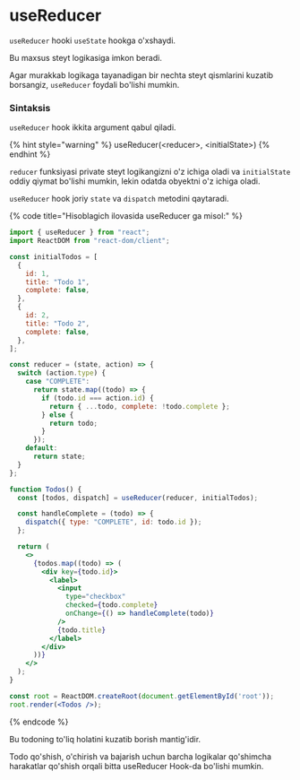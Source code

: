 # useReducer

`useReducer` hooki `useState` hookga o'xshaydi.

Bu maxsus steyt logikasiga imkon beradi.

Agar murakkab logikaga tayanadigan bir nechta steyt qismlarini kuzatib borsangiz, `useReducer` foydali bo'lishi mumkin.

### Sintaksis

`useReducer` hook ikkita argument qabul qiladi.

{% hint style="warning" %}
useReducer(\<reducer>, \<initialState>)
{% endhint %}

`reducer` funksiyasi private steyt logikangizni o'z ichiga oladi va `initialState` oddiy qiymat bo'lishi mumkin, lekin odatda obyektni o'z ichiga oladi.

`useReducer` hook joriy `state` va `dispatch` metodini qaytaradi.

{% code title="Hisoblagich ilovasida useReducer ga misol:" %}
```jsx
import { useReducer } from "react";
import ReactDOM from "react-dom/client";

const initialTodos = [
  {
    id: 1,
    title: "Todo 1",
    complete: false,
  },
  {
    id: 2,
    title: "Todo 2",
    complete: false,
  },
];

const reducer = (state, action) => {
  switch (action.type) {
    case "COMPLETE":
      return state.map((todo) => {
        if (todo.id === action.id) {
          return { ...todo, complete: !todo.complete };
        } else {
          return todo;
        }
      });
    default:
      return state;
  }
};

function Todos() {
  const [todos, dispatch] = useReducer(reducer, initialTodos);

  const handleComplete = (todo) => {
    dispatch({ type: "COMPLETE", id: todo.id });
  };

  return (
    <>
      {todos.map((todo) => (
        <div key={todo.id}>
          <label>
            <input
              type="checkbox"
              checked={todo.complete}
              onChange={() => handleComplete(todo)}
            />
            {todo.title}
          </label>
        </div>
      ))}
    </>
  );
}

const root = ReactDOM.createRoot(document.getElementById('root'));
root.render(<Todos />);
```
{% endcode %}

Bu todoning to'liq holatini kuzatib borish mantig'idir.

Todo qo'shish, o'chirish va bajarish uchun barcha logikalar qo'shimcha harakatlar qo'shish orqali bitta useReducer Hook-da bo'lishi mumkin.
